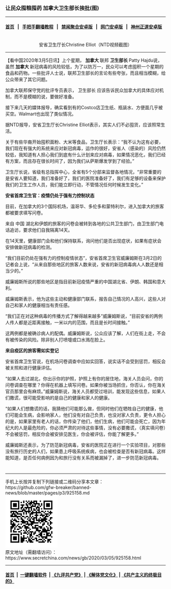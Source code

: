 ### 让民众囤粮囤药 加拿大卫生部长挨批(图)
------------------------

#### [首页](https://github.com/gfw-breaker/banned-news/blob/master/README.md) &nbsp;&nbsp;|&nbsp;&nbsp; [手把手翻墙教程](https://github.com/gfw-breaker/guides/wiki) &nbsp;&nbsp;|&nbsp;&nbsp; [禁闻聚合安卓版](https://github.com/gfw-breaker/bn-android) &nbsp;&nbsp;|&nbsp;&nbsp; [网门安卓版](https://github.com/oGate2/oGate) &nbsp;&nbsp;|&nbsp;&nbsp; [神州正道安卓版](https://github.com/SzzdOgate/update) 



<div class="article_right" style="fone-color:#000">
 <p style="text-align:center">
  <img alt="" src="//img3.secretchina.com/pic/2020/3-5/p2640941a443597376-ss.jpg"/>
  <br>
   安省卫生厅长Christine Elliot（NTD视频截图）
   <span id="hideid" name="hideid" style="color:red;display:none;">
    <span href="https://www.secretchina.com">
    </span>
   </span>
  </br>
 </p>
 <div id="txt-mid1-t21-2017">
  

---


  </div>
 </div>
 <p>
  【看中国2020年3月5日讯】上个星期，
  <strong>
   <span href="https://www.secretchina.com/news/gb/tag/加拿大" target="_blank">
    加拿大
   </span>
  </strong>
  联邦
  <strong>
   卫生部长
  </strong>
  Patty Hajdu说，虽然
  <strong>
   加拿大
  </strong>
  新冠病毒的风险较低，为了以防万一，民众可以考虑囤积一个星期的食品和药物。一些批评人士说，联邦卫生部长的言论有些夸张，而且相当模糊，给公众带来了其它问题。
  <span id="hideid" name="hideid" style="color:red;display:none;">
   <span href="https://www.secretchina.com">
   </span>
  </span>
 </p>
 <p>
  加拿大联邦保守党的批评专员表示，
  <span href="https://www.secretchina.com/news/gb/tag/卫生部长" target="_blank">
   卫生部长
  </span>
  应该告诉民众加拿大的具体应对机制，而不是模糊的说，要做好准备。
 </p>
 <p>
  接下来几天的媒体报导，确实看到有的Costco店卫生纸、瓶装水、方便面几乎被买空。Walmart也出现了类似情况。
 </p>
 <p>
  据NTD报导，安省卫生厅长Christine Elliot表示，其实人们不必囤货，应该照常生活。
 </p>
 <p>
  关于有些华裔开始囤积面粉、大米等食品，卫生厅长表示：“我不认为这有必要，我们现在有强大的系统来应对新冠病毒，运作的很好，安省人（感染的）风险仍然较低，我知道有人担心我们到底有什么计划来应对病毒，如果情况恶化，我们已经有方案，而且存在很长时间了，因为我们从萨斯爆发学到了经验。”
 </p>
 <p>
  卫生厅长说，省级有总指挥中心，全省有5个分部来监督各地情况，“非常重要的是安省人要知道，我们准备好了，我们的医院准备好了，我们有足够的设备来保护我们的卫生工作人员，我们能立即行动，不管情况任何时候发生变化。”
 </p>
 <p>
  <strong>
   安省首席卫生官：疫情仍处于强有力控制状态
  </strong>
 </p>
 <p>
  目前，在加拿大的3个国际机场，温哥华、多伦多和蒙特利尔，进入加拿大的旅客都被要求填写问卷。
 </p>
 <p>
  来自
  <span href="https://www.secretchina.com" target="_blank">
   中国
  </span>
  湖北和伊朗的旅客的问卷会被转到各地的公共卫生部门，由卫生部门电话追访，要求他们自我隔离14天。
 </p>
 <p>
  在14天里，健康部门会和他们保持联系，询问他们是否出现症状，如果有症状会安排做新冠病毒的检测。
 </p>
 <p>
  “我们目前仍处在强有力的控制疫情状态”，安省首席卫生官威廉姆斯在3月2日的记者会上说，“从来自那些地区的旅客人数来说，安省的新冠病毒病人人数还是相当少的。”
 </p>
 <p>
  威廉姆斯所说的那些地区是指目前新冠疫情严重的中国湖北省、伊朗、韩国和意大利。
 </p>
 <p>
  威廉姆斯表示，他为这些主动和健康部门联系，报告自己情况的人高兴，这些人对自己和家人的健康相当有责任感。
 </p>
 <p>
  “我们正在对这种病毒的传播方式了解得越来越多”威廉姆斯说，“目前安省的两例人传人都是近距离接触，一米以内的范围，而且是长时间接触。”
 </p>
 <p>
  这两例都是被确诊病人的配偶。威廉姆斯说，公众应该了解，人们在街上走，不会有被传染的风险。除非别人打喷嚏或口水溅在脸上。
 </p>
 <p>
  <strong>
   来自疫区的旅客需如实登记
  </strong>
 </p>
 <p>
  安省首席卫生官说，在机场问卷调查中应如实回答，说实话不会受到惩罚，相反会被关照和进行健康评估。
 </p>
 <p>
  “如果人去过湖北，你出示你的护照，护照上有你的居住地，海关人员会问，你的问卷调查在哪里？你得在机器上填写问卷。如果你被当场抓住，你否认，你在海关官员那里会有麻烦。”威廉姆斯说，海关人员都受过培训，能发现这些信息，如果人们撒谎，很可能受影响的是自己的健康和家人的健康。
 </p>
 <p>
  “如果人们想撒谎的话，我猜他们可能那么做，但同时他们在牺牲自己的健康，他们可能会生病，会影响家人，他们没有对自己负责，也没对家人负责，更令人担心的是，如果家里有老人的话，你传染了他们，他们生病，他们可能会死亡，因为年纪大的人是最危险的，你必须严肃的对待这些事情，没有必要撒谎，（真实填问卷）不会被惩罚，相反你会被安排见医生，你会被评估，你能了解更多。”
 </p>
 <p>
  威廉姆斯还表示，为了防范新冠病毒，安省的医院正在进行一个实验项目，对那些没有旅行历史的人们，如果患上呼吸系统疾病，也会被检查是否有新冠病毒。这样能知道，是否任何病例因为和旅行没有关系而被漏掉了，进一步防范新冠病毒。
  <center>
   <div>
    <div id="txt-mid2-t22-2017" style="display: block;  max-height: 351px;  overflow: hidden;">
     <div id="SC-21xxx">
     </div>
     <ins class="adsbygoogle" data-ad-client="ca-pub-1276641434651360" data-ad-format="auto" data-ad-slot="4301710469" data-full-width-responsive="true" style="display:block">
     </ins>
    </div>
   </div>
  </center>
  <div style="padding-top:12px;">
  </div>
 </p>
</div>

<hr/>
手机上长按并复制下列链接或二维码分享本文章：<br/>
https://github.com/gfw-breaker/banned-news/blob/master/pages/p3/925158.md <br/>
<a href='https://github.com/gfw-breaker/banned-news/blob/master/pages/p3/925158.md'><img src='https://github.com/gfw-breaker/banned-news/blob/master/pages/p3/925158.md.png'/></a> <br/>
原文地址（需翻墙访问）：https://www.secretchina.com/news/gb/2020/03/05/925158.html


------------------------
#### [首页](https://github.com/gfw-breaker/banned-news/blob/master/README.md) &nbsp;|&nbsp; [一键翻墙软件](https://github.com/gfw-breaker/nogfw/blob/master/README.md) &nbsp;| [《九评共产党》](https://github.com/gfw-breaker/9ping.md/blob/master/README.md#九评之一评共产党是什么) | [《解体党文化》](https://github.com/gfw-breaker/jtdwh.md/blob/master/README.md) | [《共产主义的终极目的》](https://github.com/gfw-breaker/gczydzjmd.md/blob/master/README.md)


<img src='http://gfw-breaker.win/banned-news/pages/p3/925158.md' width='0px' height='0px'/>
